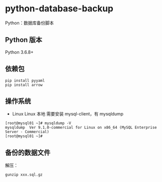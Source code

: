 # python-database-backup
Python：数据库备份脚本

## Python 版本
Python 3.6.8+

## 依赖包
```
pip install pyyaml
pip install arrow
```

## 操作系统
- Linux
Linux 本地 需要安装 mysql-client，有 mysqldump
```
[root@mysql01 ~]# mysqldump -V
mysqldump  Ver 9.1.0-commercial for Linux on x86_64 (MySQL Enterprise Server - Commercial)
[root@mysql01 ~]# 
```

## 备份的数据文件

解压：
```
gunzip xxx.sql.gz
```
